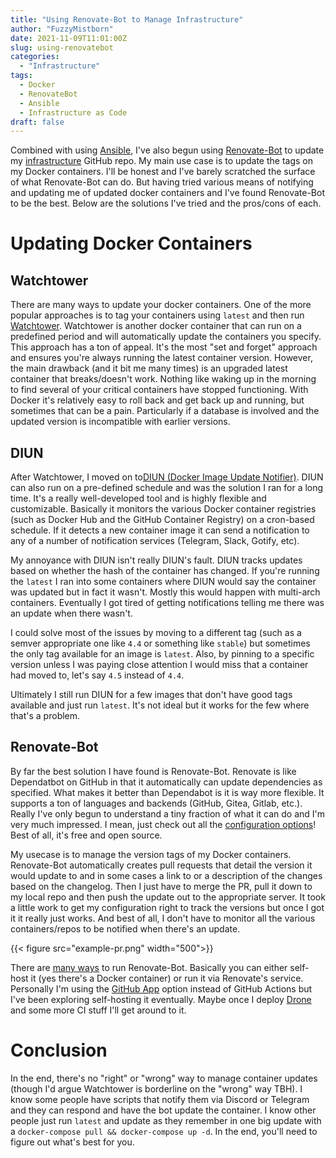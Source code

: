 ```yaml
---
title: "Using Renovate-Bot to Manage Infrastructure"
author: "FuzzyMistborn"
date: 2021-11-09T11:01:00Z
slug: using-renovatebot
categories:
  - "Infrastructure"
tags:
  - Docker
  - RenovateBot
  - Ansible
  - Infrastructure as Code
draft: false
---
```


Combined with using [Ansible](https://blog.fuzzymistborn.com/ansible-intro-basics), I've also begun using [Renovate-Bot](https://github.com/renovatebot/renovate/) to update my [infrastructure](https://github.com/FuzzyMistborn/infra) GitHub repo.  My main use case is to update the tags on my Docker containers.  I'll be honest and I've barely scratched the surface of what Renovate-Bot can do.  But having tried various means of notifying and updating me of updated docker containers and I've found Renovate-Bot to be the best.  Below are the solutions I've tried and the pros/cons of each.

# Updating Docker Containers

## Watchtower
There are many ways to update your docker containers.  One of the more popular approaches is to tag your containers using `latest` and then run [Watchtower](https://github.com/containrrr/watchtower).  Watchtower is another docker container that can run on a predefined period and will automatically update the containers you specify.  This approach has a ton of appeal.  It's the most "set and forget" approach and ensures you're always running the latest container version.  However, the main drawback (and it bit me many times) is an upgraded latest container that breaks/doesn't work.  Nothing like waking up in the morning to find several of your critical containers have stopped functioning.  With Docker it's relatively easy to roll back and get back up and running, but sometimes that can be a pain.  Particularly if a database is involved and the updated version is incompatible with earlier versions.

## DIUN
After Watchtower, I moved on to[DIUN (Docker Image Update Notifier)](https://crazymax.dev/diun/).  DIUN can also run on a pre-defined schedule and was the solution I ran for a long time.  It's a really well-developed tool and is highly flexible and customizable.  Basically it monitors the various Docker container registries (such as Docker Hub and the GitHub Container Registry) on a cron-based schedule.  If it detects a new container image it can send a notification to any of a number of notification services (Telegram, Slack, Gotify, etc).

My annoyance with DIUN isn't really DIUN's fault.  DIUN tracks updates based on whether the hash of the container has changed.  If you're running the `latest` I ran into some containers where DIUN would say the container was updated but in fact it wasn't.  Mostly this would happen with multi-arch containers.  Eventually I got tired of getting notifications telling me there was an update when there wasn't.  

I could solve most of the issues by moving to a different tag (such as a semver appropriate one like `4.4` or something like `stable`) but sometimes the only tag available for an image is `latest`.  Also, by pinning to a specific version unless I was paying close attention I would miss that a container had moved to, let's say `4.5` instead of `4.4`.

Ultimately I still run DIUN for a few images that don't have good tags available and just run `latest`.  It's not ideal but it works for the few where that's a problem.

## Renovate-Bot

By far the best solution I have found is Renovate-Bot.  Renovate is like Dependatbot on GitHub in that it automatically can update dependencies as specified.  What makes it better than Dependabot is it is way more flexible. It supports a ton of languages and backends (GitHub, Gitea, Gitlab, etc.).  Really I've only begun to understand a tiny fraction of what it can do and I'm very much impressed.  I mean, just check out all the [configuration options](https://docs.renovatebot.com/configuration-options)!  Best of all, it's free and open source.

My usecase is to manage the version tags of my Docker containers.  Renovate-Bot automatically creates pull requests that detail the version it would update to and in some cases a link to or a description of the changes based on the changelog.  Then I just have to merge the PR, pull it down to my local repo and then push the update out to the appropriate server.  It took a little work to get my configuration right to track the versions but once I got it it really just works.  And best of all, I don't have to monitor all the various containers/repos to be notified when there's an update.

{{< figure src="example-pr.png" width="500">}}

There are [many ways](https://docs.renovatebot.com/getting-started/running/) to run Renovate-Bot.  Basically you can either self-host it (yes there's a Docker container) or run it via Renovate's service.  Personally I'm using the [GitHub App](https://github.com/marketplace/renovate) option instead of GitHub Actions but I've been exploring self-hosting it eventually.  Maybe once I deploy [Drone](https://www.drone.io/) and some more CI stuff I'll get around to it.

# Conclusion
In the end, there's no "right" or "wrong" way to manage container updates (though I'd argue Watchtower is borderline on the "wrong" way TBH).  I know some people have scripts that notify them via Discord or Telegram and they can respond and have the bot update the container.  I know other people just run `latest` and update as they remember in one big update with a `docker-compose pull && docker-compose up -d`.  In the end, you'll need to figure out what's best for you.